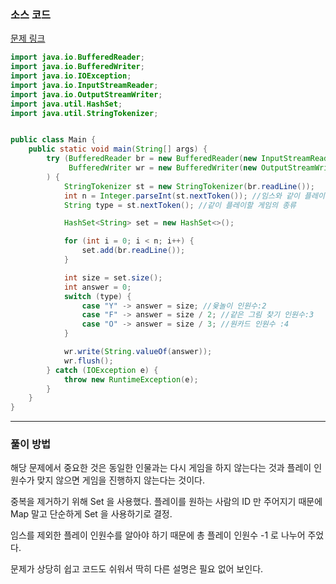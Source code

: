 ### 소스 코드

[문제 링크](https://www.acmicpc.net/problem/25757)

```java
import java.io.BufferedReader;
import java.io.BufferedWriter;
import java.io.IOException;
import java.io.InputStreamReader;
import java.io.OutputStreamWriter;
import java.util.HashSet;
import java.util.StringTokenizer;


public class Main {
    public static void main(String[] args) {
        try (BufferedReader br = new BufferedReader(new InputStreamReader(System.in));
             BufferedWriter wr = new BufferedWriter(new OutputStreamWriter(System.out))
        ) {
            StringTokenizer st = new StringTokenizer(br.readLine());
            int n = Integer.parseInt(st.nextToken()); //임스와 같이 플레이하기를 신청한 수
            String type = st.nextToken(); //같이 플레이할 게임의 종류

            HashSet<String> set = new HashSet<>();

            for (int i = 0; i < n; i++) {
                set.add(br.readLine());
            }

            int size = set.size();
            int answer = 0;
            switch (type) {
                case "Y" -> answer = size; //윷놀이 인원수:2
                case "F" -> answer = size / 2; //같은 그림 찾기 인원수:3
                case "O" -> answer = size / 3; //원카드 인원수 :4
            }

            wr.write(String.valueOf(answer));
            wr.flush();
        } catch (IOException e) {
            throw new RuntimeException(e);
        }
    }
}
```

---

### 풀이 방법

해당 문제에서 중요한 것은 동일한 인물과는 다시 게임을 하지 않는다는 것과 플레이 인원수가 맞지 않으면 게임을 진행하지 않는다는 것이다.

중복을 제거하기 위해 Set 을 사용했다. 플레이를 원하는 사람의 ID 만 주어지기 때문에 Map 말고 단순하게 Set 을 사용하기로 결정.

임스를 제외한 플레이 인원수를 알아야 하기 때문에 총 플레이 인원수 -1 로 나누어 주었다.

문제가 상당히 쉽고 코드도 쉬워서 딱히 다른 설명은 필요 없어 보인다.
